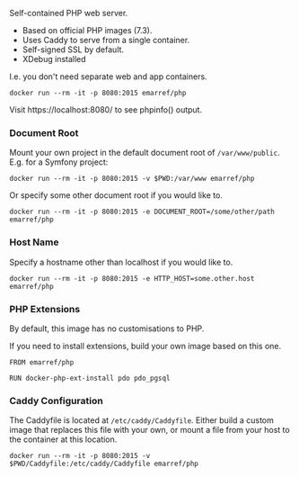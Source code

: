 Self-contained PHP web server.

- Based on official PHP images (7.3).
- Uses Caddy to serve from a single container.
- Self-signed SSL by default.
- XDebug installed

I.e. you don't need separate web and app containers.

```
docker run --rm -it -p 8080:2015 emarref/php
```

Visit https://localhost:8080/ to see phpinfo() output.

### Document Root

Mount your own project in the default document root of `/var/www/public`. E.g. for a Symfony project:

```
docker run --rm -it -p 8080:2015 -v $PWD:/var/www emarref/php
```

Or specify some other document root if you would like to.

```
docker run --rm -it -p 8080:2015 -e DOCUMENT_ROOT=/some/other/path emarref/php
```

### Host Name

Specify a hostname other than localhost if you would like to.

```
docker run --rm -it -p 8080:2015 -e HTTP_HOST=some.other.host emarref/php
```

### PHP Extensions

By default, this image has no customisations to PHP.

If you need to install extensions, build your own image based on this one.

```
FROM emarref/php

RUN docker-php-ext-install pdo pdo_pgsql
```

### Caddy Configuration

The Caddyfile is located at `/etc/caddy/Caddyfile`. Either build a custom image that replaces this file with your own,
or mount a file from your host to the container at this location.

```
docker run --rm -it -p 8080:2015 -v $PWD/Caddyfile:/etc/caddy/Caddyfile emarref/php
```